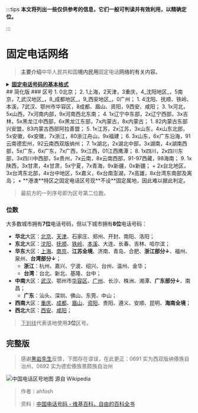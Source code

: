 :::tips
**本文将列出一些仅供参考的信息，它们一般可判读并有效利用，以精确定位。**

:::

# 固定电话网络
> <font style="color:rgb(32, 33, 34);">主要介绍</font>中华人民共和国<font style="color:rgb(32, 33, 34);">境内民用</font>固定电话<font style="color:rgb(32, 33, 34);">网络的有关内容。</font>
>

<details class="lake-collapse"><summary id="u19273320"><strong><span class="ne-text" style="color: rgb(32, 33, 34); text-decoration: underline">固定电话号码的基本格式</span></strong></summary><p id="ubc1eb169" class="ne-p"><strong><span class="ne-text" style="color: rgb(0, 0, 0); background-color: rgb(248, 249, 250)">0AX</span></strong><span class="ne-text" style="color: rgb(0, 0, 0); background-color: rgb(248, 249, 250)">-CXXX-XXXX</span><span class="ne-text" style="color: rgb(0, 0, 0)"> （大区中心局(C1)城市使用）</span><span class="ne-text"><br /></span><strong><span class="ne-text" style="color: rgb(0, 0, 0); background-color: rgb(248, 249, 250)">0BXX</span></strong><span class="ne-text" style="color: rgb(0, 0, 0); background-color: rgb(248, 249, 250)">-CXXX-XXXX</span><span class="ne-text" style="color: rgb(0, 0, 0)">（大多数非C1局省会城市、经济较发达城市使用）</span><span class="ne-text"><br /></span><strong><span class="ne-text" style="color: rgb(0, 0, 0); background-color: rgb(248, 249, 250)">0BXX</span></strong><span class="ne-text" style="color: rgb(0, 0, 0); background-color: rgb(248, 249, 250)">-CXX-XXXX</span><span class="ne-text" style="color: rgb(0, 0, 0)">（其余城市使用）</span></p><ul class="ne-ul"><li id="u0bacbad3" data-lake-index-type="0"><span class="ne-text">结构上，</span><strong><span class="ne-text" style="color: rgb(32, 33, 34)">0</span></strong><span class="ne-text" style="color: rgb(32, 33, 34)">为长途冠码，</span><strong><span class="ne-text" style="color: rgb(32, 33, 34)">并非</span></strong><span class="ne-text" style="color: rgb(32, 33, 34)">长途区号的一部分。</span></li><li id="u390fcc4c" data-lake-index-type="0"><span class="ne-text" style="color: rgb(32, 33, 34)">有效</span><span class="ne-text">固定电话</span><span class="ne-text" style="color: rgb(32, 33, 34)">号码为</span><strong><span class="ne-text" style="color: rgb(32, 33, 34)">7位</span></strong><span class="ne-text" style="color: rgb(32, 33, 34)">或</span><strong><span class="ne-text" style="color: rgb(32, 33, 34)">8位</span></strong><span class="ne-text" style="color: rgb(32, 33, 34)">数字；第一位数字为2-8，其它数字为0-9。</span></li><li id="u4e1350c1" data-lake-index-type="0"><strong><span class="ne-text" style="color: rgb(32, 33, 34)">国外</span></strong><span class="ne-text" style="color: rgb(32, 33, 34)">拨打中国固定电话时，需加</span><strong><span class="ne-text" style="color: rgb(32, 33, 34)">国际</span></strong><span class="ne-text" style="color: rgb(32, 33, 34)">电话区号冠码：</span></li></ul><ul class="ne-list-wrap"><ul ne-level="1" class="ne-ul"><li id="ubeb5ec9c" data-lake-index-type="0"><span class="ne-text" style="color: rgb(32, 33, 34)">香港特区 +852</span></li><li id="u5ea4ac02" data-lake-index-type="0"><span class="ne-text" style="color: rgb(32, 33, 34)">澳门特区 +853</span></li><li id="u46270c4a" data-lake-index-type="0"><span class="ne-text" style="color: rgb(32, 33, 34)">中国大陆 +86</span></li><li id="ue0f1bbac" data-lake-index-type="0"><span class="ne-text" style="color: rgb(32, 33, 34)">台湾地区 +886</span></li></ul></ul></details>
## 简化版
### 区号
1. 0北京；
2. 1上海，2天津，3重庆，4_沈阳地区_，5南京，7_武汉地区_，8_成都地区_，9_西安地区_，0广州；
    1. 4沈阳、抚顺、铁岭、本溪，7武汉、鄂州市华容区，8成都、眉山、资阳，9西安、咸阳；	
3. 1x河北，5x山西，7x河南内部，9x河南西北东南；
4. 1x辽宁中东部，2x辽宁西部，3x吉林，5x黑龙江中西部，6x黑龙江东部，7x内蒙古，8x内蒙古；
    1. 82内蒙古东部兴安盟，83内蒙古西部阿拉善盟；
5. 1x江苏，2x江苏，3x山东，4x山东北部，5x安徽，6x安徽，7x浙江，80浙江舟山，9x福建；
6. 3x山东，6x广东沿海，91云南德宏州，92云南西双版纳州；
7. 1x湖北，2x湖北中部，3x湖南，4x湖南西部，5x广东，6x广东，7x广西，9x江西，01江西鹰潭；
8. 1x四川，2x四川东部，3x四川中西部，5x贵州，7x云南，8x云南西部，91-97西藏，98海南；
9. 1x陕西，3x甘肃，4x甘肃，5x宁夏，7x青海，9x新疆，0x新疆；
+ 2x台北地区，3x台湾东北部，4x台中地区，5x嘉义，6x台南澎湖，7x高雄，8x台湾东南部及离岛；
+ **港澳**特区之固定电话区号现**不设**固定属地，因此难以据此判定。

> 最前方的一列序号即为区号第二位数。
>

### 位数
大多数城市拥有**7位**电话号码，但以下城市拥有**8位**电话号码：

+ **华北**大区：<u>北京</u>、<u>天津</u>、石家庄、郑州、开封、南阳、洛阳；
+ **东北**大区：<u>沈阳</u>、<u>抚顺</u>、<u>铁岭</u>、<u>本溪</u>、大连、长春、吉林、哈尔滨；
+ **华东**大区：<u>上海</u>、<u>南京</u>、**江苏全境**、济南、青岛、合肥、**浙江部分↓**、福州、泉州、**台湾部分↓**；
    - **浙江**：杭州、嘉兴、宁波、绍兴、台州、温州、金华；
    - **台湾**：台北、新北、基隆、台中；
+ **中南**大区：<u>武汉</u>、鄂州市<u>华容区</u>、<u>广州</u>、长沙、株洲、湘潭、**广东部分↓**、南昌；
    - **广东**：汕头、深圳、佛山、东莞、中山；
+ **西南**大区：<u>重庆</u>、<u>成都</u>、<u>眉山</u>、<u>资阳</u>、贵阳、遵义、安顺、昆明、**海南全境**；
+ **西北**大区：<u>西安</u>、<u>咸阳</u>；

> <u>下划线</u>代表该地使用**3位**区号。
>

## 完整版
> 感谢[黑岩先生](https://www.yuque.com/heiyanxiansheng)反馈，下图存在谬误，在此更正：0691 实为西双版纳傣族自治州、0692 实为德宏傣族景颇族自治州
>

![中国电话区号地图 源自 Wikipedia](https://cdn.nlark.com/yuque/0/2023/png/34598262/1686045360893-25556f4b-82d6-49f8-94ec-41c55b1a11f3.png)

> 作者｜ahfosh
>
> 资料｜[中国电话号码 - 维基百科，自由的百科全书](https://zh.wikipedia.org/wiki/%E4%B8%AD%E5%9C%8B%E9%9B%BB%E8%A9%B1%E8%99%9F%E7%A2%BC)
>

